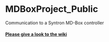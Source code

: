 # MDBoxProject_Public
Communication to a Syntron MD-Box controller
#### [Please give a look to the wiki](https://github.com/B-Ballesteros/MDBoxProject_Public/wiki)
